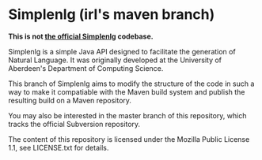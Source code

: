 Simplenlg (irl's maven branch)
==============================

**This is not [the official Simplenlg][1] codebase.**

[1]: https://code.google.com/p/simplenlg/

Simplenlg is a simple Java API designed to facilitate the generation of Natural Language. It was originally developed at the University of Aberdeen's Department of Computing Science.

This branch of Simplenlg aims to modify the structure of the code in such a way to make it compatiable with the Maven build system and publish the resulting build on a Maven repository.

You may also be interested in the master branch of this repository, which tracks the official Subversion repository.

The content of this repository is licensed under the Mozilla Public License 1.1, see LICENSE.txt for details.

